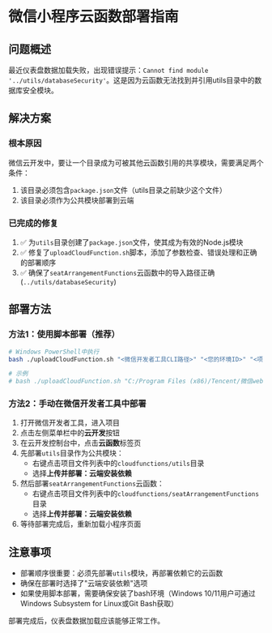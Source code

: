 # 微信小程序云函数部署指南

## 问题概述

最近仪表盘数据加载失败，出现错误提示：`Cannot find module '../utils/databaseSecurity'`。这是因为云函数无法找到并引用utils目录中的数据库安全模块。

## 解决方案

### 根本原因

微信云开发中，要让一个目录成为可被其他云函数引用的共享模块，需要满足两个条件：
1. 该目录必须包含`package.json`文件（utils目录之前缺少这个文件）
2. 该目录必须作为公共模块部署到云端

### 已完成的修复

1. ✅ 为`utils`目录创建了`package.json`文件，使其成为有效的Node.js模块
2. ✅ 修复了`uploadCloudFunction.sh`脚本，添加了参数检查、错误处理和正确的部署顺序
3. ✅ 确保了`seatArrangementFunctions`云函数中的导入路径正确 (`../utils/databaseSecurity`)

## 部署方法

### 方法1：使用脚本部署（推荐）

```bash
# Windows PowerShell中执行
bash ./uploadCloudFunction.sh "<微信开发者工具CLI路径>" "<您的环境ID>" "<项目路径>"

# 示例
# bash ./uploadCloudFunction.sh "C:/Program Files (x86)/Tencent/微信web开发者工具/cli.bat" "your-env-id" "c:/Users/xjh20/WeChatProjects/miniprogram-2"
```

### 方法2：手动在微信开发者工具中部署

1. 打开微信开发者工具，进入项目
2. 点击左侧菜单栏中的**云开发**按钮
3. 在云开发控制台中，点击**云函数**标签页
4. 先部署`utils`目录作为公共模块：
   - 右键点击项目文件列表中的`cloudfunctions/utils`目录
   - 选择**上传并部署：云端安装依赖**
5. 然后部署`seatArrangementFunctions`云函数：
   - 右键点击项目文件列表中的`cloudfunctions/seatArrangementFunctions`目录
   - 选择**上传并部署：云端安装依赖**
6. 等待部署完成后，重新加载小程序页面

## 注意事项

- 部署顺序很重要：必须先部署`utils`模块，再部署依赖它的云函数
- 确保在部署时选择了"云端安装依赖"选项
- 如果使用脚本部署，需要确保安装了bash环境（Windows 10/11用户可通过Windows Subsystem for Linux或Git Bash获取）

部署完成后，仪表盘数据加载应该能够正常工作。